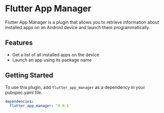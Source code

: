 # Flutter App Manager

Flutter App Manager is a plugin that allows you to retrieve information about installed apps on an Android device and launch them programmatically.

## Features

- Get a list of all installed apps on the device
- Launch an app using its package name

## Getting Started

To use this plugin, add `flutter_app_manager` as a dependency in your pubspec.yaml file.

```yaml
dependencies:
  flutter_app_manager: ^0.0.1
